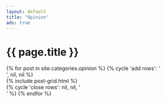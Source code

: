 ```yaml
---
layout: default
title: "Opinion"
ads: true
---
```

<div id="main " role="main" class="fadin-anim">
  <div class="wrap">
      <div class="page-title">
          <h1>{{ page.title }}</h1>
      </div>
      <div class="rows-wrap">
        {% for post in site.categories.opinion %}
          {% cycle 'add rows': '<div class="grid-row">', nil, nil %}
            <div class="grid-cell-column">
              {% include post-grid.html %}
            </div>
          {% cycle 'close rows': nil, nil, '</div>' %}
        {% endfor %}
      </div>
  </div>
</div>
